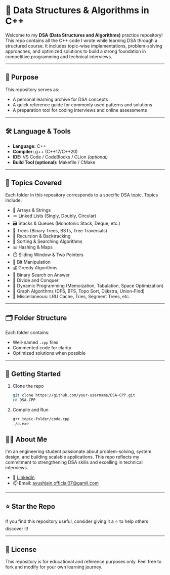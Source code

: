 # 📘 Data Structures & Algorithms in C++

Welcome to my **DSA (Data Structures and Algorithms)** practice repository!  
This repo contains all the C++ code I wrote while learning DSA through a structured course. It includes topic-wise implementations, problem-solving approaches, and optimized solutions to build a strong foundation in competitive programming and technical interviews.

---

## 🧭 Purpose

This repository serves as:

- A personal learning archive for DSA concepts
- A quick reference guide for commonly used patterns and solutions
- A preparation tool for coding interviews and online assessments

---

## 🛠️ Language & Tools

- **Language:** C++
- **Compiler:** g++ (C++17/C++20)
- **IDE:** VS Code / CodeBlocks / CLion *(optional)*
- **Build Tool (optional):** Makefile / CMake

---

## 🧠 Topics Covered

Each folder in this repository corresponds to a specific DSA topic. Topics include:

- 🧮 Arrays & Strings  
- 🪢 Linked Lists (Singly, Doubly, Circular)  
- 🗃️ Stacks & Queues (Monotonic Stack, Deque, etc.)  
- 🌳 Trees (Binary Trees, BSTs, Tree Traversals)  
- 🐚 Recursion & Backtracking  
- 🧮 Sorting & Searching Algorithms  
- 📊 Hashing & Maps  
- ⏱️ Sliding Window & Two Pointers  
- 📐 Bit Manipulation  
- 💰 Greedy Algorithms  
- 🎯 Binary Search on Answer  
- 🧩 Divide and Conquer  
- 🧮 Dynamic Programming (Memoization, Tabulation, Space Optimization)  
- 🔗 Graph Algorithms (DFS, BFS, Topo Sort, Dijkstra, Union-Find)  
- 🧪 Miscellaneous: LRU Cache, Tries, Segment Trees, etc.

---

## 🗂️ Folder Structure

Each folder contains:
- Well-named `.cpp` files
- Commented code for clarity
- Optimized solutions when possible

---

## 🚀 Getting Started

1. Clone the repo
   
    ```bash
    git clone https://github.com/your-username/DSA-CPP.git
    cd DSA-CPP
    ```

2. Compile and Run

   ```bash
   g++ topic-folder/code.cpp
   ./a.exe
   ```

## 🙋‍♂️ About Me

I'm an engineering student passionate about problem-solving, system design, and building scalable applications. This repo reflects my commitment to strengthening DSA skills and excelling in technical interviews.

* 🔗 [LinkedIn](https://www.linkedin.com/in/ayush-jain-techie)
* 📫 Email: [ayushjain.official07@gamil.com](mailto:ayushjain.official07@gamil.com)

---

## ⭐ Star the Repo

If you find this repository useful, consider giving it a ⭐ to help others discover it!

---

## 📜 License

This repository is for educational and reference purposes only.
Feel free to fork and modify for your own learning journey.

```
